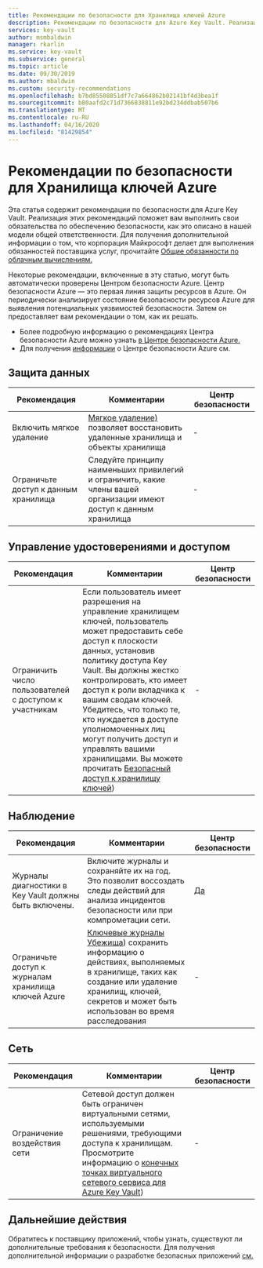 ```yaml
---
title: Рекомендации по безопасности для Хранилища ключей Azure
description: Рекомендации по безопасности для Azure Key Vault. Реализация этого руководства поможет вам выполнить свои обязательства по обеспечению безопасности, как описано в нашей модели общей ответственности
services: key-vault
author: msmbaldwin
manager: rkarlin
ms.service: key-vault
ms.subservice: general
ms.topic: article
ms.date: 09/30/2019
ms.author: mbaldwin
ms.custom: security-recommendations
ms.openlocfilehash: b7bd85508851df7c7a664862b02141bf4d3bea1f
ms.sourcegitcommit: b80aafd2c71d7366838811e92bd234ddbab507b6
ms.translationtype: MT
ms.contentlocale: ru-RU
ms.lasthandoff: 04/16/2020
ms.locfileid: "81429854"
---
```

# <a name="security-recommendations-for-azure-key-vault"></a>Рекомендации по безопасности для Хранилища ключей Azure

Эта статья содержит рекомендации по безопасности для Azure Key Vault. Реализация этих рекомендаций поможет вам выполнить свои обязательства по обеспечению безопасности, как это описано в нашей модели общей ответственности. Для получения дополнительной информации о том, что корпорация Майкрософт делает для выполнения обязанностей поставщика услуг, прочитайте [Общие обязанности по облачным вычислениям.](https://gallery.technet.microsoft.com/Shared-Responsibilities-81d0ff91)

Некоторые рекомендации, включенные в эту статью, могут быть автоматически проверены Центром безопасности Azure. Центр безопасности Azure — это первая линия защиты ресурсов в Azure. Он периодически анализирует состояние безопасности ресурсов Azure для выявления потенциальных уязвимостей безопасности. Затем он предоставляет вам рекомендации о том, как их решать.

- Более подробную информацию о рекомендациях Центра безопасности Azure можно узнать [в Центре безопасности Azure.](../../security-center/security-center-recommendations.md)
- Для получения [информации](../../security-center/security-center-intro.md) о Центре безопасности Azure см.

## <a name="data-protection"></a>Защита данных

| Рекомендация | Комментарии | Центр безопасности |
|-|----|--|
|Включить мягкое удаление | [Мягкое удаление)](overview-soft-delete.md) позволяет восстановить удаленные хранилища и объекты хранилища |  - |
| Ограничьте доступ к данным хранилища  | Следуйте принципу наименьших привилегий и ограничить, какие члены вашей организации имеют доступ к данным хранилища |  - |

## <a name="identity-and-access-management"></a>Управление удостоверениями и доступом

| Рекомендация | Комментарии | Центр безопасности |
|-|----|--|
| Ограничить число пользователей с доступом к участникам | Если пользователь имеет разрешения на управление хранилищем ключей, пользователь может предоставить себе доступ к плоскости данных, установив политику доступа Key Vault. Вы должны жестко контролировать, кто имеет доступ к роли вкладчика к вашим сводам ключей. Убедитесь, что только те, кто нуждается в доступе уполномоченных лиц могут получить доступ и управлять вашими хранилищами. Вы можете прочитать [Безопасный доступ к хранилищу ключей](secure-your-key-vault.md)) | - |

## <a name="monitoring"></a>Наблюдение

| Рекомендация | Комментарии | Центр безопасности |
|-|----|--|
 Журналы диагностики в Key Vault должны быть включены. | Включите журналы и сохраняйте их на год. Это позволит воссоздать следы действий для анализа инцидентов безопасности или при компрометации сети. | [Да](../../security-center/security-center-identity-access.md) |
| Ограничьте доступ к журналам хранилища ключей Azure | [Ключевые журналы Убежища](logging.md)) сохранить информацию о действиях, выполняемых в хранилище, таких как создание или удаление хранилищ, ключей, секретов и может быть использован во время расследования |  - |

## <a name="networking"></a>Сеть

| Рекомендация | Комментарии | Центр безопасности |
|-|----|--|
|Ограничение воздействия сети | Сетевой доступ должен быть ограничен виртуальными сетями, используемыми решениями, требующими доступа к хранилищам. Просмотрите информацию о [конечных точках виртуального сетевого сервиса для Azure Key Vault](overview-vnet-service-endpoints.md)) | - |

## <a name="next-steps"></a>Дальнейшие действия

Обратитесь к поставщику приложений, чтобы узнать, существуют ли дополнительные требования к безопасности. Для получения дополнительной информации о разработке безопасных приложений [см.](../../security/fundamentals/abstract-develop-secure-apps.md)
